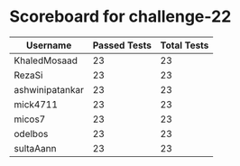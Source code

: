 # Scoreboard for challenge-22
| Username   | Passed Tests | Total Tests |
|------------|--------------|-------------|
| KhaledMosaad | 23 | 23 |
| RezaSi | 23 | 23 |
| ashwinipatankar | 23 | 23 |
| mick4711 | 23 | 23 |
| micos7 | 23 | 23 |
| odelbos | 23 | 23 |
| sultaAann | 23 | 23 |
